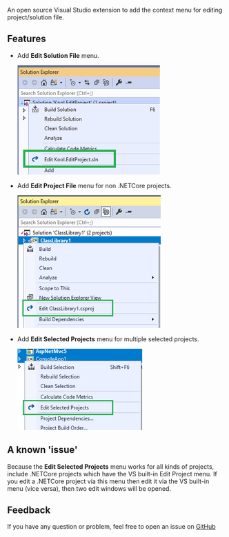 An open source Visual Studio extension to add the context menu for editing project/solution file.

## Features
- Add **Edit Solution File** menu.

    ![Edit Solution Screenshot](Screenshots/Solution.png)

- Add **Edit Project File** menu for non .NETCore projects.

    ![Edit Single Project Screenshot](Screenshots/SingleProject.png)
    
- Add **Edit Selected Projects** menu for multiple selected projects.
  
    ![Edit Multiple Projects Screenshot](Screenshots/MultipleProjects.png)

## A known 'issue'
Because the **Edit Selected Projects** menu works for all kinds of projects, include .NETCore projects which have the VS built-in Edit Project menu.
If you edit a .NETCore project via this menu then edit it via the VS built-in menu (vice versa), then two edit windows will be opened.

## Feedback
If you have any question or problem, feel free to open an issue on [GitHub](https://github.com/heku/kool.editproject)